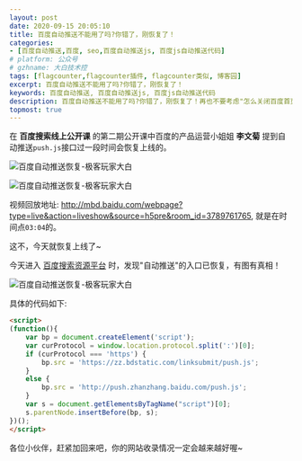 ```yaml
---
layout: post
date: 2020-09-15 20:05:10
title: 百度自动推送不能用了吗?你错了，刚恢复了！
categories:
- [百度自动推送,百度, seo,百度自动推送js, 百度js自动推送代码]
# platform: 公众号
# gzhname: 大白技术控
tags: [flagcounter,flagcounter插件, flagcounter类似, 博客园]
excerpt: 百度自动推送不能用了吗?你错了，刚恢复了！
keywords: 百度自动推送, 百度自动推送js, 百度js自动推送代码
description: 百度自动推送不能用了吗?你错了，刚恢复了！再也不要考虑"怎么关闭百度首页推送"了~
topmost: true
---
```


在 **百度搜索线上公开课** 的第二期公开课中百度的产品运营小姐姐 **李文菊** 提到自动推送`push.js`接口过一段时间会恢复上线的。

![百度自动推送恢复-极客玩家大白](https://cdn.jsdelivr.net/gh/yanglr/images/pushjs-recove-p1.png "极客玩家大白")


![百度自动推送恢复-极客玩家大白](https://cdn.jsdelivr.net/gh/yanglr/images/pushjs-recove-p2.png "大奔SEO")

视频回放地址: <http://mbd.baidu.com/webpage?type=live&action=liveshow&source=h5pre&room_id=3789761765>, 就是在时间点`03:04`的。

这不，今天就恢复上线了~



今天进入 [百度搜索资源平台](//ziyuan.baidu.com) 时，发现"自动推送"的入口已恢复，有图有真相！

![百度自动推送恢复-极客玩家大白](https://cdn.jsdelivr.net/gh/yanglr/images/pushjs-recove-p3.png "极客玩家大白")


具体的代码如下:

```html
<script>
(function(){
    var bp = document.createElement('script');
    var curProtocol = window.location.protocol.split(':')[0];
    if (curProtocol === 'https') {
        bp.src = 'https://zz.bdstatic.com/linksubmit/push.js';
    }
    else {
        bp.src = 'http://push.zhanzhang.baidu.com/push.js';
    }
    var s = document.getElementsByTagName("script")[0];
    s.parentNode.insertBefore(bp, s);
})();
</script>
```

各位小伙伴，赶紧加回来吧，你的网站收录情况一定会越来越好喔~
